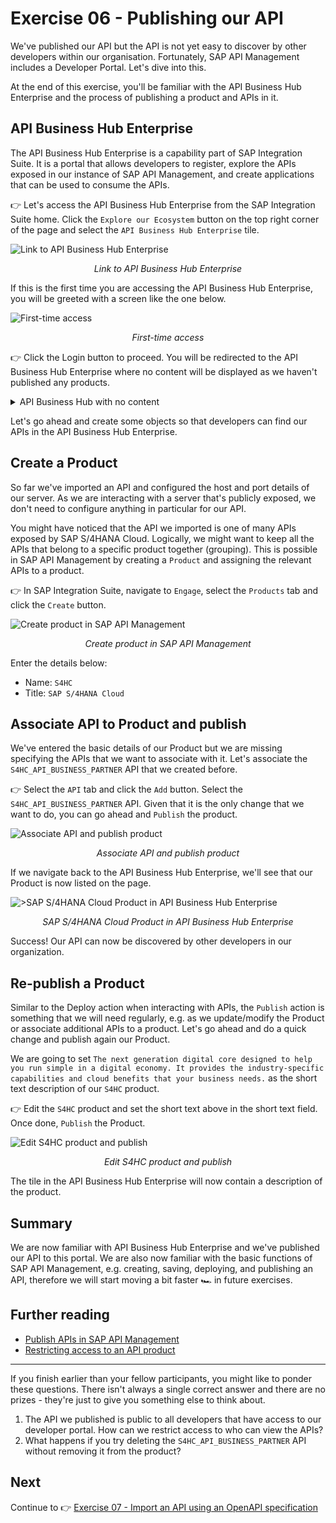 # Exercise 06 - Publishing our API

We've published our API but the API is not yet easy to discover by other developers within our organisation. Fortunately, SAP API Management includes a Developer Portal. Let's dive into this.

At the end of this exercise, you'll be familiar with the API Business Hub Enterprise and the process of publishing a product and APIs in it.

## API Business Hub Enterprise

The API Business Hub Enterprise is a capability part of SAP Integration Suite. It is a portal that allows developers to register, explore the APIs exposed in our instance of SAP API Management, and create applications that can be used to consume the APIs.

👉 Let's access the API Business Hub Enterprise from the SAP Integration Suite home. Click the `Explore our Ecosystem` button on the top right corner of the page and select the `API Business Hub Enterprise` tile.

![Link to API Business Hub Enterprise](assets/link-to-api-business-hub-enterprise.gif)
<p align = "center">
<i>Link to API Business Hub Enterprise</i>
</p>

If this is the first time you are accessing the API Business Hub Enterprise, you will be greeted with a screen like the one below.

![First-time access](assets/first-time-access.png)
<p align = "center">
<i>First-time access</i>
</p>

👉 Click the Login button to proceed. You will be redirected to the API Business Hub Enterprise where no content will be displayed as we haven't published any products.

<details>
<summary>API Business Hub with no content</summary>
<br>

![API Business Hub with no content](assets/empty-api-business-hub-enterprise.png)

</details>

Let's go ahead and create some objects so that developers can find our APIs in the API Business Hub Enterprise.

## Create a Product

So far we've imported an API and configured the host and port details of our server. As we are interacting with a server that's publicly exposed, we don't need to configure anything in particular for our API.

You might have noticed that the API we imported is one of many APIs exposed by SAP S/4HANA Cloud. Logically, we might want to keep all the APIs that belong to a specific product together (grouping). This is possible in SAP API Management by creating a `Product` and assigning the relevant APIs to a product.

👉 In SAP Integration Suite, navigate to `Engage`, select the `Products` tab and click the `Create` button.

![Create product in SAP API Management](assets/create-product.gif)
<p align = "center">
<i>Create product in SAP API Management</i>
</p>

Enter the details below:
* Name: `S4HC`
* Title: `SAP S/4HANA Cloud`

## Associate API to Product and publish

We've entered the basic details of our Product but we are missing specifying the APIs that we want to associate with it. Let's associate the `S4HC_API_BUSINESS_PARTNER` API that we created before.

👉 Select the `API` tab and click the `Add` button. Select the `S4HC_API_BUSINESS_PARTNER` API. Given that it is the only change that we want to do, you can go ahead and `Publish` the product.

![Associate API and publish product](assets/s4hc-product-in-abhe.png)
<p align = "center">
<i>Associate API and publish product</i>
</p>

If we navigate back to the API Business Hub Enterprise, we'll see that our Product is now listed on the page.

![>SAP S/4HANA Cloud Product in API Business Hub Enterprise](assets/link-to-api-business-hub-enterprise.gif)
<p align = "center">
<i>SAP S/4HANA Cloud Product in API Business Hub Enterprise</i>
</p>

Success! Our API can now be discovered by other developers in our organization.

## Re-publish a Product

Similar to the Deploy action when interacting with APIs, the `Publish` action is something that we will need regularly, e.g. as we update/modify the Product or associate additional APIs to a product. Let's go ahead and do a quick change and publish again our Product.

We are going to set `The next generation digital core designed to help you run simple in a digital economy. It provides the industry-specific capabilities and cloud benefits that your business needs.` as the short text description of our `S4HC` product.

👉 Edit the `S4HC` product and set the short text above in the short text field. Once done, `Publish` the Product. 

![Edit S4HC product and publish](assets/edit-product-and-publish.gif)
<p align = "center">
<i>Edit S4HC product and publish</i>
</p>

The tile in the API Business Hub Enterprise will now contain a description of the product.

## Summary

We are now familiar with API Business Hub Enterprise and we've published our API to this portal.  We are also now familiar with the basic functions of SAP API Management, e.g. creating, saving, deploying, and publishing an API, therefore we will start moving a bit faster 🏎️ in future exercises.

## Further reading

* [Publish APIs in SAP API Management](https://help.sap.com/docs/sap-api-management/sap-api-management/publish-apis?locale=en-US)
* [Restricting access to an API product](https://help.sap.com/docs/sap-api-management/sap-api-management/creating-custom-role?locale=en-US)

---

If you finish earlier than your fellow participants, you might like to ponder these questions. There isn't always a single correct answer and there are no prizes - they're just to give you something else to think about.

1. The API we published is public to all developers that have access to our developer portal. How can we restrict access to who can view the APIs?
2. What happens if you try deleting the `S4HC_API_BUSINESS_PARTNER` API without removing it from the product?

## Next

Continue to 👉 [Exercise 07 - Import an API using an OpenAPI specification](../07-import-api-openapi-spec/README.md)